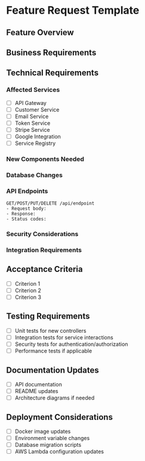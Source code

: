 # Feature Request Template

## Feature Overview
<!-- Brief description of what you want to build -->

## Business Requirements
<!-- Why is this feature needed? What problem does it solve? -->

## Technical Requirements
### Affected Services
- [ ] API Gateway
- [ ] Customer Service
- [ ] Email Service
- [ ] Token Service
- [ ] Stripe Service
- [ ] Google Integration
- [ ] Service Registry

### New Components Needed
<!-- List any new controllers, services, entities, DTOs, etc. -->

### Database Changes
<!-- Any new tables, columns, or schema modifications -->

### API Endpoints
<!-- List new or modified REST endpoints -->
```
GET/POST/PUT/DELETE /api/endpoint
- Request body:
- Response:
- Status codes:
```

### Security Considerations
<!-- Authentication, authorization, data validation requirements -->

### Integration Requirements
<!-- External services, third-party APIs, messaging -->

## Acceptance Criteria
<!-- Detailed list of what constitutes a complete implementation -->
- [ ] Criterion 1
- [ ] Criterion 2
- [ ] Criterion 3

## Testing Requirements
- [ ] Unit tests for new controllers
- [ ] Integration tests for service interactions
- [ ] Security tests for authentication/authorization
- [ ] Performance tests if applicable

## Documentation Updates
- [ ] API documentation
- [ ] README updates
- [ ] Architecture diagrams if needed

## Deployment Considerations
- [ ] Docker image updates
- [ ] Environment variable changes
- [ ] Database migration scripts
- [ ] AWS Lambda configuration updates